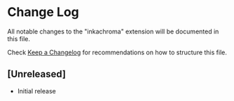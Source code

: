 # Change Log

All notable changes to the "inkachroma" extension will be documented in this file.

Check [Keep a Changelog](http://keepachangelog.com/) for recommendations on how to structure this file.

## [Unreleased]

- Initial release
